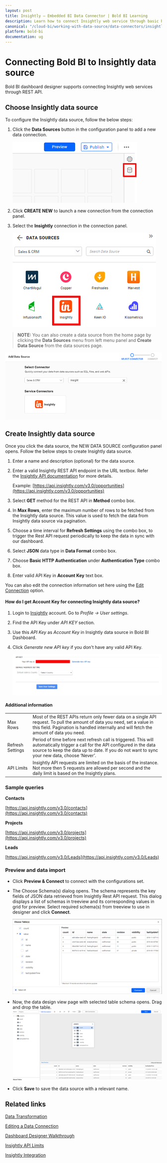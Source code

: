```yaml
---
layout: post
title: Insightly – Embedded BI Data Connector | Bold BI Learning
description: Learn how to connect Insightly web service through basic http authentication with Bold BI Embedded and create data source.
canonical: "/cloud-bi/working-with-data-source/data-connectors/insightly/"
platform: bold-bi
documentation: ug
---
```


# Connecting Bold BI to Insightly data source
Bold BI dashboard designer supports connecting Insightly web services through REST API.

## Choose Insightly data source
To configure the Insightly data source, follow the below steps:
1. Click the **Data Sources** button in the configuration panel to add a new data connection.

   ![Data source icon](/static/assets/embedded/working-with-datasource/data-connectors/images/common/DataSourcesIcon.png)

2. Click **CREATE NEW** to launch a new connection from the connection panel.
3. Select the **Insightly** connection in the connection panel.

   ![Choose data source](/static/assets/embedded/working-with-datasource/data-connectors/images/insightly/ChooseDS.png)

> **NOTE:**  You can also create a data source from the home page by clicking the **Data Sources** menu from left menu panel and **Create Data Source** from the data sources page.

   ![Choose data source](/static/assets/embedded/working-with-datasource/data-connectors/images/insightly/ChooseDS_server.png)

## Create Insightly data source
Once you click the data source, the NEW DATA SOURCE configuration panel opens. Follow the below steps to create Insightly data source.
1. Enter a name and description (optional) for the data source.
2. Enter a valid Insightly REST API endpoint in the URL textbox. Refer the [Insightly API documentation](https://api.insightly.com/v3.0/Help) for more details.

    Example: [https://api.insightly.com/v3.0/opportunities](https://api.insightly.com/v3.0/opportunities)

3. Select **GET** method for the REST API in **Method** combo box.
4. In **Max Rows**, enter the maximum number of rows to be fetched from the Insightly data source. This value is used to fetch the data from Insightly data source via pagination.
5. Choose a time interval for **Refresh Settings** using the combo box, to trigger the Rest API request periodically to keep the data in sync with our dashboard.  
6. Select **JSON** data type in **Data Format** combo box.
7. Choose **Basic HTTP Authentication** under **Authentication Type** combo box.
8. Enter valid API Key in **Account Key** text box.

You can also edit the connection information set here using the [Edit Connection](/embedded-bi/working-with-data-source/editing-a-data-connection/) option.

#### How do I get Account Key for connecting Insightly data source?

1. Login to [Insightly](https://login.insightly.com/User/Login?ReturnUrl=%2F) account. Go to *Profile -> User settings*.
2. Find the API Key under *API KEY* section.
3. Use this *API Key* as *Account Key* in Insightly data source in Bold BI Dashboard.
4. Click *Generate new API key* if you don't have any valid API Key.

   ![Reveal API Key](/static/assets/embedded/working-with-datasource/data-connectors/images/insightly/APIKey.png)

#### Additional information
<table width="600">
<tr>
<td>
Max Rows
</td>
<td>
Most of the REST APIs return only fewer data on a single API request. To pull the amount of data you need, set a value in this field.  
Pagination is handled internally and will fetch the amount of data you need.
</td>
</tr>
<tr>
<td>
Refresh Settings
</td>
<td>
Period of time before next refresh call is triggered. This will automatically trigger a call for the API configured in the data source to keep the data up to date. If you do not want to sync your new data, choose ‘Never’.
</td>
</tr>
<tr>
<td>
API Limits
</td>
<td>
Insightly API requests are limited on the basis of the instance. Not more then 5 requests are allowed per second and the daily limit is based on the Insightly plans.
</td>
</tr>
</table>

### Sample queries

**Contacts**

[https://api.insightly.com/v3.0/contacts](https://api.insightly.com/v3.0/contacts)

**Projects**

[https://api.insightly.com/v3.0/projects](https://api.insightly.com/v3.0/projects)

**Leads**

[https://api.insightly.com/v3.0/Leads](https://api.insightly.com/v3.0/Leads)

### Preview and data import
* Click **Preview & Connect** to connect with the configurations set.
* The Choose Schema(s) dialog opens. The schema represents the key fields of JSON data retrieved from Insightly Rest API request. This dialog displays a list of schemas in treeview and its corresponding values in grid for preview. Select required schema(s) from treeview to use in designer and click **Connect**.

   ![Preview](/static/assets/embedded/working-with-datasource/data-connectors/images/common/Preview.png)

* Now, the data design view page with selected table schema opens. Drag and drop the table.
   ![Query Editor](/static/assets/embedded/working-with-datasource/data-connectors/images/common/QueryEditor.png)

* Click **Save** to save the data source with a relevant name.

## Related links
[Data Transformation](/embedded-bi/working-with-data-source/transforming-data/joining-table/)

[Editing a Data Connection](/embedded-bi/working-with-data-source/editing-a-data-connection/)   

[Dashboard Designer Walkthrough](/embedded-bi/getting-started/bold-bi-walk-through/)

[Insightly API Limits](https://api.insightly.com/v3.0/Help#!/Overview/Technical_Details)

[Insightly Integration](https://www.boldbi.com/integrations/insightly?utm_source=syncfusion&utm_medium=documentation&utm_campaign=boldbiinsightlyintegration)